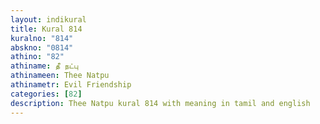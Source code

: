```yaml
---
layout: indikural
title: Kural 814
kuralno: "814"
abskno: "0814"
athino: "82"
athiname: தீ நட்பு
athinameen: Thee Natpu
athinametr: Evil Friendship
categories: [82]
description: Thee Natpu kural 814 with meaning in tamil and english 
---
```


